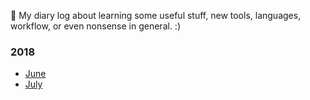 📓 My diary log about learning some useful stuff, new tools, languages, workflow, or even nonsense in general. :)

### 2018 ### 
- [June](https://github.com/jpacsai/LearningPath/tree/master/Daily-log/June)
- [July](https://github.com/jpacsai/LearningPath/tree/master/Daily-log/July)
